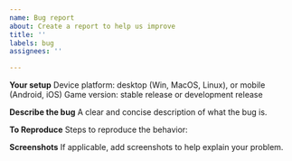 ```yaml
---
name: Bug report
about: Create a report to help us improve
title: ''
labels: bug
assignees: ''

---
```


**Your setup**
Device platform: desktop (Win, MacOS, Linux), or mobile (Android, iOS)
Game version: stable release or development release

**Describe the bug**
A clear and concise description of what the bug is.

**To Reproduce**
Steps to reproduce the behavior:

**Screenshots**
If applicable, add screenshots to help explain your problem.
